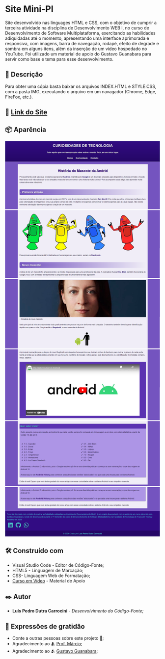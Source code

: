 # Site Mini-PI

Site desenvolvido nas linguages HTML e CSS, com o objetivo de cumprir a terceira atividade na disciplina de Desenvolvimento WEB I, no curso de Desenvolvimento de Software Multiplataforma, exercitando as habilidades adiquidadas até o momento, apresentando uma interface aprimorada e responsiva, com imagens, barra de navegação, rodapé, efeito de degrade e sombra em alguns itens, além da inserção de um vídeo hospedado no YouTube. Foi utilizado um material de apoio do Gustavo Guanabara para servir como base e tema para esse desenvolvimento.

## 📄 Descrição

Para obter uma cópia basta baixar os arquivos INDEX.HTML e STYLE.CSS, com a pasta IMG, executando o arquivo em um navagador (Chrome, Edge, FireFox, etc.).


## 🚀 [Link do Site](https://meusitetestefatec.000webhostapp.com/atv_dwi/Mini-Pi-HTML5-CSS3/index.html)


## 📦 Aparência

<img src="/prints/print1.png">
<img src="/prints/print2.png">
<img src="/prints/print3.png">
<img src="/prints/print4.png">
<img src="/prints/print5.png">
<img src="/prints/print6.png">

## 🛠️ Construído com

* Visual Studio Code - Editor de Código-Fonte;
* HTML5 - Linguagem de Marcação;
* CSS- Linguagem Web de Formatação;
* [Curso em Vídeo](https://github.com/gustavoguanabara/html-css) - Material de Apoio


## ✒️ Autor

* **Luís Pedro Dutra Carrocini** - *Desenvolvimento do Código-Fonte;*


## 🎁 Expressões de gratidão

* Conte a outras pessoas sobre este projeto 📢;
* Agradecimento ao 🫂 [Prof. Márcio](https://github.com/marciofunes);
* Agradecimento ao 🫂 [Gustavo Guanabara](https://github.com/gustavoguanabara);
